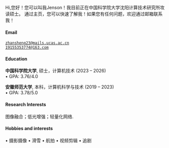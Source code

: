 
 Hi,您好！您可以叫我Jenson！我目前正在中国科学院大学沈阳计算技术研究所攻读硕士。
 通过主页，您可以快速了解我！如果您有任何问题，欢迎通过邮箱联系我！

#### Email  
<code>zhansheng23@mails.ucas.ac.cn</code>  
<code>19155353774@163.com</code>

#### Education  
**中国科学院大学**, 硕士，计算机技术 (2023 – 2026)  
• GPA: 3.76/4.0  

**安徽师范大学**, 本科，计算机科学与技术 (2019 – 2023)  
• GPA: 3.78/5.0  

#### Research Interests  
图像融合；低光增强；轻量化网络.

#### Hobbies and interests  
• 摄影摄像   • 滑雪   • 航拍   • 视频剪辑   • 追剧
